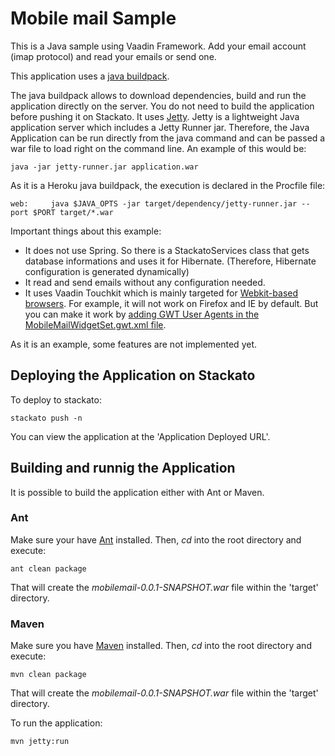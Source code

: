 Mobile mail Sample
=============

This is a Java sample using Vaadin Framework. Add your email account (imap protocol) and read your emails or send one.

This application uses a [java buildpack](https://github.com/heroku/heroku-buildpack-java).

The java buildpack allows to download dependencies, build and run the application directly on the server. You do not need to 
build the application before pushing it on Stackato. It uses [Jetty](http://jetty.codehaus.org/jetty/). Jetty is a lightweight Java application server which includes a Jetty Runner jar. Therefore, the Java Application can be run directly from the java command and can be passed a war file to load right on the command line. An example of this would be:

	java -jar jetty-runner.jar application.war

As it is a Heroku java buildpack, the execution is declared in the Procfile file:

	web:	 java $JAVA_OPTS -jar target/dependency/jetty-runner.jar --port $PORT target/*.war

Important things about this example:
* It does not use Spring. So there is a StackatoServices class that gets database informations and uses it for Hibernate. (Therefore, Hibernate configuration is generated dynamically)
* It read and send emails without any configuration needed.
* It uses Vaadin Touchkit which is mainly targeted for [Webkit-based browsers](http://trac.webkit.org/wiki/Applications%20using%20WebKit). For example, it will not work on Firefox and IE by default. But you can make it work by [adding GWT User Agents in the MobileMailWidgetSet.gwt.xml file](https://vaadin.com/book/-/page/gwt.widgetset.html).

As it is an example, some features are not implemented yet. 

Deploying the Application on Stackato
-------------------------

To deploy to stackato:

    stackato push -n

You can view the application at the 'Application Deployed URL'.

Building and runnig the Application
------------------------

It is possible to build the application either with Ant or Maven.

### Ant

Make sure your have [Ant](http://ant.apache.org/ "Ant") installed.
Then, *cd* into the root directory and execute:

	ant clean package
	
That will create the *mobilemail-0.0.1-SNAPSHOT.war* file within the 'target' directory.

### Maven

Make sure you have [Maven](http://maven.apache.org/ "Maven") installed.
Then, *cd* into the root directory and execute:

	mvn clean package

That will create the *mobilemail-0.0.1-SNAPSHOT.war* file within the 'target' directory.

To run the application:

	mvn jetty:run

